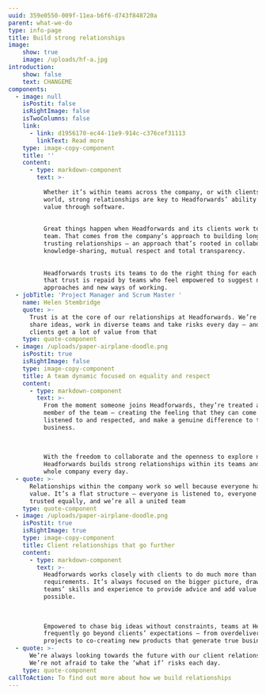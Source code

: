 ```yaml
---
uuid: 359e0550-009f-11ea-b6f6-d743f848720a
parent: what-we-do
type: info-page
title: Build strong relationships
image:
    show: true
    image: /uploads/hf-a.jpg
introduction:
    show: false
    text: CHANGEME
components:
  - image: null
    isPostit: false
    isRightImage: false
    isTwoColumns: false
    link:
      - link: d1956170-ec44-11e9-914c-c376cef31113
        linkText: Read more
    type: image-copy-component
    title: ''
    content:
      - type: markdown-component
        text: >-
    
          Whether it’s within teams across the company, or with clients across the
          world, strong relationships are key to Headforwards’ ability to create
          value through software.
    
    
          Great things happen when Headforwards and its clients work together as one
          team. That comes from the company’s approach to building long-lasting,
          trusting relationships – an approach that’s rooted in collaboration,
          knowledge-sharing, mutual respect and total transparency. 
    
    
          Headforwards trusts its teams to do the right thing for each client, and
          that trust is repaid by teams who feel empowered to suggest new ideas, new
          approaches and new ways of working.
  - jobTitle: 'Project Manager and Scrum Master '
    name: Helen Stembridge
    quote: >-
      Trust is at the core of our relationships at Headforwards. We’re free to
      share ideas, work in diverse teams and take risks every day – and our
      clients get a lot of value from that
    type: quote-component
  - image: /uploads/paper-airplane-doodle.png
    isPostit: true
    isRightImage: false
    type: image-copy-component
    title: A team dynamic focused on equality and respect
    content:
      - type: markdown-component
        text: >-
          From the moment someone joins Headforwards, they’re treated as a valued
          member of the team – creating the feeling that they can come to work, be
          listened to and respected, and make a genuine difference to the client’s
          business.
    
    
    
          With the freedom to collaborate and the openness to explore new ideas,
          Headforwards builds strong relationships within its teams and across the
          whole company every day.
  - quote: >-
      Relationships within the company work so well because everyone has equal
      value. It’s a flat structure – everyone is listened to, everyone is
      trusted equally, and we’re all a united team
    type: quote-component
  - image: /uploads/paper-airplane-doodle.png
    isPostit: true
    isRightImage: true
    type: image-copy-component
    title: Client relationships that go further
    content:
      - type: markdown-component
        text: >-
          Headforwards works closely with clients to do much more than deliver to
          requirements. It’s always focused on the bigger picture, drawing on its
          teams’ skills and experience to provide advice and add value wherever
          possible.
    
    
    
          Empowered to chase big ideas without constraints, teams at Headforwards
          frequently go beyond clients’ expectations – from overdelivering on
          projects to co-creating new products that generate true business value.
  - quote: >-
      We’re always looking towards the future with our client relationships.
      We’re not afraid to take the ‘what if’ risks each day. 
    type: quote-component
callToAction: To find out more about how we build relationships
---
```


